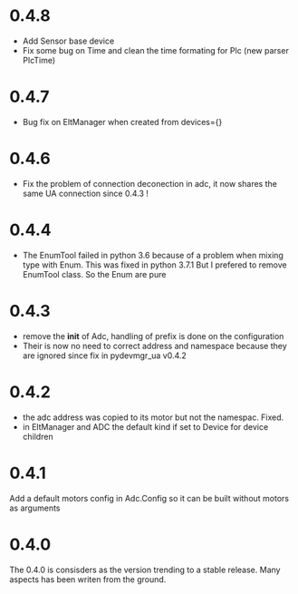 0.4.8
=====
- Add Sensor base device
- Fix some bug on Time and clean the time formating for Plc (new parser PlcTime)

0.4.7
=====
- Bug fix on EltManager when created from devices={}

0.4.6
=====
- Fix the problem of connection deconection in adc, it now shares the same UA connection since 0.4.3 !

0.4.4
=====
- The EnumTool failed in python 3.6 because of a problem when mixing type with Enum. This was fixed in python 3.7.1 
But I prefered to remove EnumTool class. So the Enum are pure 

0.4.3
=====
- remove the __init__ of Adc, handling of prefix is done on the configuration 
- Their is now no need to correct address and namespace because they are ignored since fix in pydevmgr_ua v0.4.2

0.4.2
=====
- the adc address was copied to its motor but not the namespac. Fixed.
- in EltManager and ADC the default kind if set to Device for device children 

0.4.1
=====
Add a default motors config in Adc.Config so it can be built without motors as arguments 


0.4.0
=====
The 0.4.0 is consisders as the version trending to a stable release. Many aspects has been writen from the ground. 

